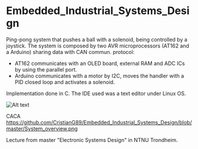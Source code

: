 # Embedded_Industrial_Systems_Design
Ping-pong system that pushes a ball with a solenoid, being controlled by a joystick.
The system is composed by two AVR microprocessors (AT162 and a Arduino) sharing data with CAN commun. protocol:
- AT162 communicates with an OLED board, external RAM and ADC ICs by using the parallel port.
- Arduino communicates with a motor by I2C, moves the handler with a PID closed loop and activates a solenoid.

Implementation done in C. The IDE used was a text editor under Linux OS.

![Alt text](/blob/master/System_overview.png?raw=true "System overview")


CACA
https://github.com/CristianG89/Embedded_Industrial_Systems_Design/blob/master/System_overview.png

Lecture from master "Electronic Systems Design" in NTNU Trondheim.
